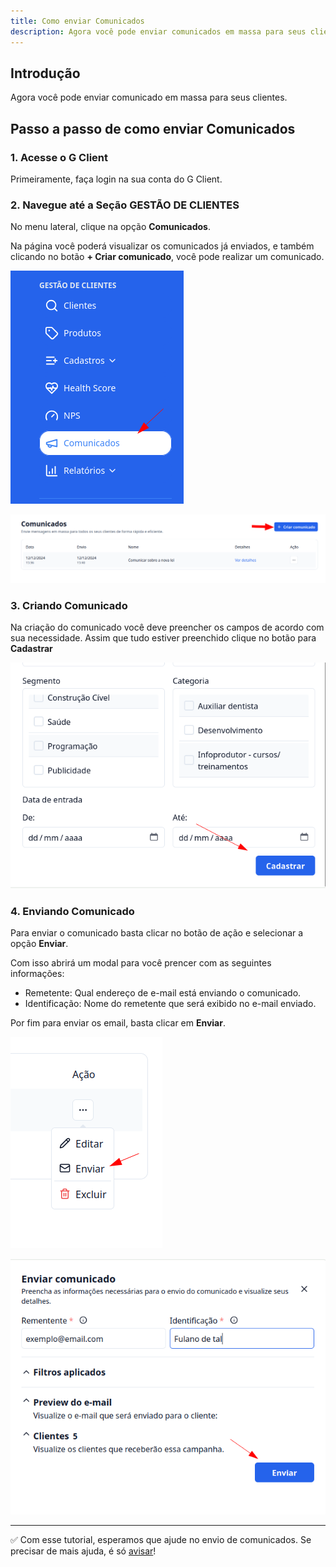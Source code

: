 ```yaml
---
title: Como enviar Comunicados
description: Agora você pode enviar comunicados em massa para seus clientes.
---
```


## Introdução

Agora você pode enviar comunicado em massa para seus clientes.

## Passo a passo de como enviar Comunicados

### 1. Acesse o G Client

Primeiramente, faça login na sua conta do G Client.

### 2. Navegue até a Seção GESTÃO DE CLIENTES

No menu lateral, clique na opção **Comunicados**.

Na página você poderá visualizar os comunicados já enviados, e também clicando no botão **+ Criar comunicado**, você pode realizar um comunicado.

![exemplo do que foi descrito acima](./img/communication/example-03.png)

![exemplo do que foi descrito acima](./img/communication/example-02.png)

### 3. Criando Comunicado

Na criação do comunicado você deve preencher os campos de acordo com sua necessidade. Assim que tudo estiver preenchido clique no botão para **Cadastrar**

![exemplo do que foi descrito acima](./img/communication/example-01.png)

### 4. Enviando Comunicado

Para enviar o comunicado basta clicar no botão de ação e selecionar a opção **Enviar**.

Com isso abrirá um modal para você prencer com as seguintes informações:

- Remetente: Qual endereço de e-mail está enviando o comunicado.
- Identificação: Nome do remetente que será exibido no e-mail enviado.

Por fim para enviar os email, basta clicar em **Enviar**.

![exemplo do que foi descrito acima](./img/communication/example-04.png)

![exemplo do que foi descrito acima](./img/communication/example-05.png)

---

✅ Com esse tutorial, esperamos que ajude no envio de comunicados. Se precisar de mais ajuda, é só [avisar](https://api.whatsapp.com/send?phone=5544997046569&text=Preciso%20de%20ajuda%20sobre%20um%20tutorial)!
